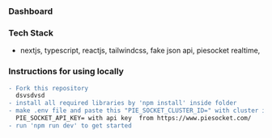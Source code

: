 ### Dashboard

### Tech Stack

- nextjs, typescript, reactjs, tailwindcss, fake json api, piesocket realtime,

### Instructions for using locally

```diff
- Fork this repository
  dsvsdvsd
- install all required libraries by 'npm install' inside folder
- make .env file and paste this "PIE_SOCKET_CLUSTER_ID=" with cluster id and paste this        
  PIE_SOCKET_API_KEY= with api key  from https://www.piesocket.com/
- run 'npm run dev' to get started
```